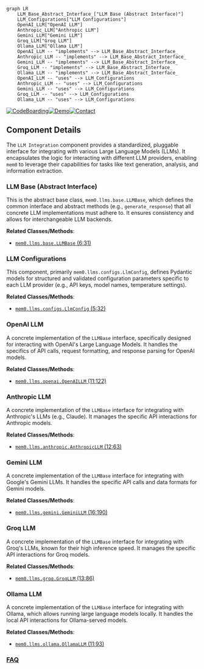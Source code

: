 ```mermaid
graph LR
    LLM_Base_Abstract_Interface_["LLM Base (Abstract Interface)"]
    LLM_Configurations["LLM Configurations"]
    OpenAI_LLM["OpenAI LLM"]
    Anthropic_LLM["Anthropic LLM"]
    Gemini_LLM["Gemini LLM"]
    Groq_LLM["Groq LLM"]
    Ollama_LLM["Ollama LLM"]
    OpenAI_LLM -- "implements" --> LLM_Base_Abstract_Interface_
    Anthropic_LLM -- "implements" --> LLM_Base_Abstract_Interface_
    Gemini_LLM -- "implements" --> LLM_Base_Abstract_Interface_
    Groq_LLM -- "implements" --> LLM_Base_Abstract_Interface_
    Ollama_LLM -- "implements" --> LLM_Base_Abstract_Interface_
    OpenAI_LLM -- "uses" --> LLM_Configurations
    Anthropic_LLM -- "uses" --> LLM_Configurations
    Gemini_LLM -- "uses" --> LLM_Configurations
    Groq_LLM -- "uses" --> LLM_Configurations
    Ollama_LLM -- "uses" --> LLM_Configurations
```
[![CodeBoarding](https://img.shields.io/badge/Generated%20by-CodeBoarding-9cf?style=flat-square)](https://github.com/CodeBoarding/CodeBoarding)[![Demo](https://img.shields.io/badge/Try%20our-Demo-blue?style=flat-square)](https://www.codeboarding.org/demo)[![Contact](https://img.shields.io/badge/Contact%20us%20-%20contact@codeboarding.org-lightgrey?style=flat-square)](mailto:contact@codeboarding.org)

## Component Details

The `LLM Integration` component provides a standardized, pluggable interface for integrating with various Large Language Models (LLMs). It encapsulates the logic for interacting with different LLM providers, enabling `mem0` to leverage their capabilities for tasks like text generation, analysis, and information extraction.

### LLM Base (Abstract Interface)
This is the abstract base class, `mem0.llms.base.LLMBase`, which defines the common interface and abstract methods (e.g., `generate_response`) that all concrete LLM implementations must adhere to. It ensures consistency and allows for interchangeable LLM backends.


**Related Classes/Methods**:

- <a href="https://github.com/mem0ai/mem0/blob/master/mem0/llms/base.py#L6-L31" target="_blank" rel="noopener noreferrer">`mem0.llms.base.LLMBase` (6:31)</a>


### LLM Configurations
This component, primarily `mem0.llms.configs.LlmConfig`, defines Pydantic models for structured and validated configuration parameters specific to each LLM provider (e.g., API keys, model names, temperature settings).


**Related Classes/Methods**:

- <a href="https://github.com/mem0ai/mem0/blob/master/mem0/llms/configs.py#L5-L32" target="_blank" rel="noopener noreferrer">`mem0.llms.configs.LlmConfig` (5:32)</a>


### OpenAI LLM
A concrete implementation of the `LLMBase` interface, specifically designed for interacting with OpenAI's Large Language Models. It handles the specifics of API calls, request formatting, and response parsing for OpenAI models.


**Related Classes/Methods**:

- <a href="https://github.com/mem0ai/mem0/blob/master/mem0/llms/openai.py#L11-L122" target="_blank" rel="noopener noreferrer">`mem0.llms.openai.OpenAILLM` (11:122)</a>


### Anthropic LLM
A concrete implementation of the `LLMBase` interface for integrating with Anthropic's LLMs (e.g., Claude). It manages the specific API interactions for Anthropic models.


**Related Classes/Methods**:

- <a href="https://github.com/mem0ai/mem0/blob/master/mem0/llms/anthropic.py#L12-L63" target="_blank" rel="noopener noreferrer">`mem0.llms.anthropic.AnthropicLLM` (12:63)</a>


### Gemini LLM
A concrete implementation of the `LLMBase` interface for integrating with Google's Gemini LLMs. It handles the specific API calls and data formats for Gemini models.


**Related Classes/Methods**:

- <a href="https://github.com/mem0ai/mem0/blob/master/mem0/llms/gemini.py#L16-L190" target="_blank" rel="noopener noreferrer">`mem0.llms.gemini.GeminiLLM` (16:190)</a>


### Groq LLM
A concrete implementation of the `LLMBase` interface for integrating with Groq's LLMs, known for their high inference speed. It manages the specific API interactions for Groq models.


**Related Classes/Methods**:

- <a href="https://github.com/mem0ai/mem0/blob/master/mem0/llms/groq.py#L13-L86" target="_blank" rel="noopener noreferrer">`mem0.llms.groq.GroqLLM` (13:86)</a>


### Ollama LLM
A concrete implementation of the `LLMBase` interface for integrating with Ollama, which allows running large language models locally. It handles the local API interactions for Ollama-served models.


**Related Classes/Methods**:

- <a href="https://github.com/mem0ai/mem0/blob/master/mem0/llms/ollama.py#L11-L93" target="_blank" rel="noopener noreferrer">`mem0.llms.ollama.OllamaLLM` (11:93)</a>




### [FAQ](https://github.com/CodeBoarding/GeneratedOnBoardings/tree/main?tab=readme-ov-file#faq)
